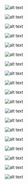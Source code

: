![alt text](https://github.com/Invoke-IR/Forensic-Posters/blob/master/Posters/BootSectors/MasterBootRecord.png?raw=true "Master Boot Record")

![alt text](https://github.com/Invoke-IR/Forensic-Posters/blob/master/Posters/BootSectors/GuidPartitionTable.png?raw=true "Guid Partition Table")

![alt text](https://github.com/Invoke-IR/Forensic-Posters/blob/master/Posters/NTFS/7_$Boot(VBR).png?raw=true "$Boot (Volume Boot Record)")

![alt text](https://github.com/Invoke-IR/Forensic-Posters/blob/master/Posters/NTFS/0_MFT.png?raw=true "$MFT (Master File Table)")

![alt text](https://github.com/Invoke-IR/Forensic-Posters/blob/master/Posters/NTFS/0x10_$STANDARD_INFORMATION.png?raw=true "$STANDARD_INFORMATION Attribute")

![alt text](https://github.com/Invoke-IR/Forensic-Posters/blob/master/Posters/NTFS/0x20_$ATTRIBUTE_LIST.png?raw=true "$ATTRIBUTE_LIST Attribute")

![alt text](https://github.com/Invoke-IR/Forensic-Posters/blob/master/Posters/NTFS/0x30_$FILE_NAME.png?raw=true "$FILE_NAME Attribute")

![alt text](https://github.com/Invoke-IR/Forensic-Posters/blob/master/Posters/NTFS/0x60_$VOLUME_NAME.png?raw=true "$VOLUME_NAME Attribute")

![alt text](https://github.com/Invoke-IR/Forensic-Posters/blob/master/Posters/NTFS/0x70_$VOLUME_INFORMATION.png?raw=true "$VOLUME_INFORMATION Attribute")

![alt text](https://github.com/Invoke-IR/Forensic-Posters/blob/master/Posters/NTFS/0x80_$DATA.png?raw=true "$DATA Attribute")

![alt text](https://github.com/Invoke-IR/Forensic-Posters/blob/master/Posters/NTFS/0x90_$INDEX_ROOT.png?raw=true "$INDEX_ROOT Attribute")

![alt text](https://github.com/Invoke-IR/Forensic-Posters/blob/master/Posters/NTFS/0xA0_$INDEX_ALLOCATION.png?raw=true "$INDEX_ALLOCATION Attribute")

![alt text](https://github.com/Invoke-IR/Forensic-Posters/blob/master/Posters/NTFS/0xXX_NonResident.png?raw=true "Non-Resident Attribute")

![alt text](https://github.com/Invoke-IR/Forensic-Posters/blob/master/Posters/NTFS/4_$AttrDef.png?raw=true "$AttrDef (Attribute Definition File)")

![alt text](https://github.com/Invoke-IR/Forensic-Posters/blob/master/Posters/NTFS/$UsnJrnl_$Max.png?raw=true "$UsnJrnl $Max Data Stream")

![alt text](https://github.com/Invoke-IR/Forensic-Posters/blob/master/Posters/NTFS/$UsnJrnl_$J.png?raw=true "UsnJrnl $J Data Stream")

![alt text](https://github.com/Invoke-IR/Forensic-Posters/blob/master/Posters/Registry_Header.png?raw=true "Registry Header")

![alt text](https://github.com/Invoke-IR/Forensic-Posters/blob/master/Posters/Registry_NamedKey.png?raw=true "Registry Named Key")

![alt text](https://github.com/Invoke-IR/Forensic-Posters/blob/master/Posters/Prefetch101.png?raw=true "Windows 8 Prefetch")